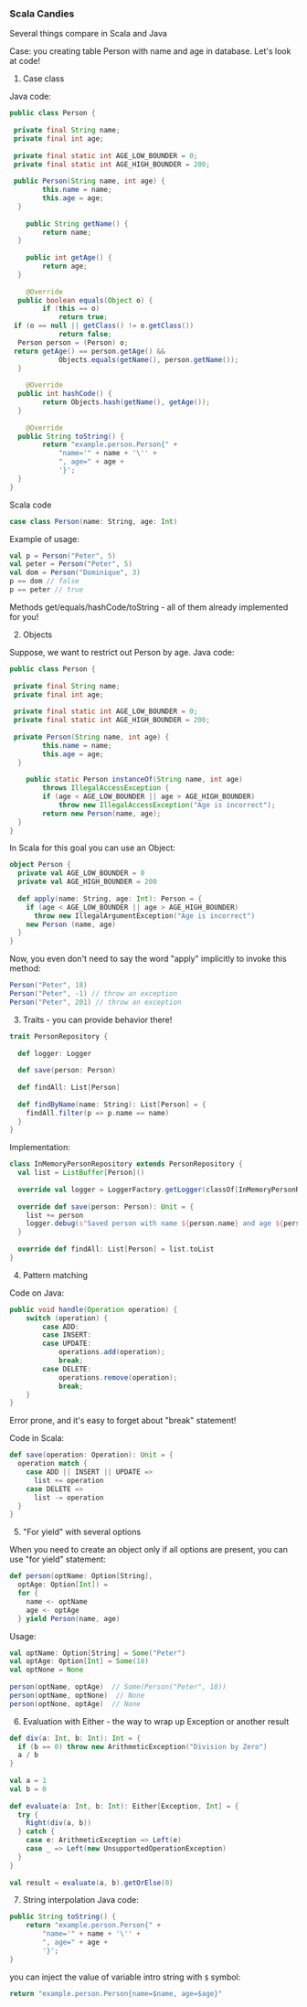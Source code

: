 ### Scala Candies

Several things compare in Scala and Java

Case: you creating table Person with name and age in database. Let's look at code!

1. Case class

Java code:
```Java
public class Person {  
  
 private final String name;  
 private final int age;  
  
 private final static int AGE_LOW_BOUNDER = 0;  
 private final static int AGE_HIGH_BOUNDER = 200;  
  
 public Person(String name, int age) {  
        this.name = name;  
        this.age = age;  
  }  
  
    public String getName() {  
        return name;  
  }  
  
    public int getAge() {  
        return age;  
  }  
  
    @Override  
  public boolean equals(Object o) {  
        if (this == o)  
            return true;  
 if (o == null || getClass() != o.getClass())  
            return false;  
  Person person = (Person) o;  
 return getAge() == person.getAge() &&  
            Objects.equals(getName(), person.getName());  
  }  
  
    @Override  
  public int hashCode() {  
        return Objects.hash(getName(), getAge());  
  }  
  
    @Override  
  public String toString() {  
        return "example.person.Person{" +  
            "name='" + name + '\'' +  
            ", age=" + age +  
            '}';  
  }  
}
```

Scala code
```Scala
case class Person(name: String, age: Int)
```

Example of usage:

```Scala
val p = Person("Peter", 5)  
val peter = Person("Peter", 5)  
val dom = Person("Dominique", 3)  
p == dom // false  
p == peter // true
```

Methods get/equals/hashCode/toString - all of them already implemented for you!

2. Objects

Suppose, we want to restrict out Person by age.
Java code:
```Java
public class Person {  
  
 private final String name;  
 private final int age;  
  
 private final static int AGE_LOW_BOUNDER = 0;  
 private final static int AGE_HIGH_BOUNDER = 200;  
  
 private Person(String name, int age) {  
        this.name = name;  
        this.age = age;  
  }  
  
    public static Person instanceOf(String name, int age)  
        throws IllegalAccessException {  
        if (age < AGE_LOW_BOUNDER || age > AGE_HIGH_BOUNDER)  
            throw new IllegalAccessException("Age is incorrect");  
        return new Person(name, age);  
  }
}
```
In Scala for this goal you can use an Object:
```Scala
object Person {  
  private val AGE_LOW_BOUNDER = 0  
  private val AGE_HIGH_BOUNDER = 200  
  
  def apply(name: String, age: Int): Person = {  
    if (age < AGE_LOW_BOUNDER || age > AGE_HIGH_BOUNDER)  
      throw new IllegalArgumentException("Age is incorrect")  
    new Person (name, age)  
  }  
}
```
Now, you even don't need to say the word "apply" implicitly to invoke this method:
```Scala
Person("Peter", 18)  
Person("Peter", -1) // throw an exception 
Person("Peter", 201) // throw an exception
```

3. Traits - you can provide behavior there!
```Scala
trait PersonRepository {  
  
  def logger: Logger  
  
  def save(person: Person)  
  
  def findAll: List[Person]  
  
  def findByName(name: String): List[Person] = {  
    findAll.filter(p => p.name == name)  
  }  
}
```
Implementation:
```Scala
class InMemoryPersonRepository extends PersonRepository {  
  val list = ListBuffer[Person]()  
  
  override val logger = LoggerFactory.getLogger(classOf[InMemoryPersonRepository])  
  
  override def save(person: Person): Unit = {  
    list += person  
    logger.debug(s"Saved person with name ${person.name} and age ${person.age}")  
  }  
  
  override def findAll: List[Person] = list.toList  
}
```

4. Pattern matching

Code on Java:

```Java
public void handle(Operation operation) {  
    switch (operation) {  
        case ADD:  
        case INSERT:  
        case UPDATE:  
            operations.add(operation);  
			break; 
		case DELETE:  
            operations.remove(operation);  
		    break;  
	}  
}
```
Error prone, and it's easy to forget about "break" statement!

Code in Scala:
```Scala
def save(operation: Operation): Unit = {  
  operation match {  
    case ADD || INSERT || UPDATE =>  
      list += operation  
    case DELETE =>  
      list -= operation  
  }  
}
```

5. "For yield" with several options

When you need to create an object only if all options are present, you can use "for yield" statement:


```Scala
def person(optName: Option[String],  
  optAge: Option[Int]) =  
  for {  
    name <- optName  
    age <- optAge  
  } yield Person(name, age)
```
Usage:
```Scala
val optName: Option[String] = Some("Peter")  
val optAge: Option[Int] = Some(18)  
val optNone = None  
  
person(optName, optAge)  // Some(Person("Peter", 18))
person(optName, optNone)  // None
person(optNone, optAge)  // None
```

6. Evaluation with Either - the way to wrap up Exception or another result
```Scala
def div(a: Int, b: Int): Int = {  
  if (b == 0) throw new ArithmeticException("Division by Zero")  
  a / b  
}  
  
val a = 1  
val b = 0  
  
def evaluate(a: Int, b: Int): Either[Exception, Int] = {  
  try {  
    Right(div(a, b))  
  } catch {  
    case e: ArithmeticException => Left(e)  
    case _ => Left(new UnsupportedOperationException)  
  }  
}  
  
val result = evaluate(a, b).getOrElse(0)
```

7. String interpolation
Java code:
```Java
public String toString() {  
    return "example.person.Person{" +  
        "name='" + name + '\'' +  
        ", age=" + age +  
        '}';  
}
```
you can inject the value of variable intro string with `$` symbol: 
```Scala
return "example.person.Person{name=$name, age=$age}"
```
